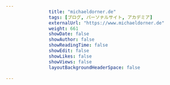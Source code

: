 ---
                title: "michaeldorner.de"
                tags: [ブログ, パーソナルサイト, アカデミア]
                externalUrl: "https://www.michaeldorner.de"
                weight: 661
                showDate: false
                showAuthor: false
                showReadingTime: false
                showEdit: false
                showLikes: false
                showViews: false
                layoutBackgroundHeaderSpace: false
                ---

